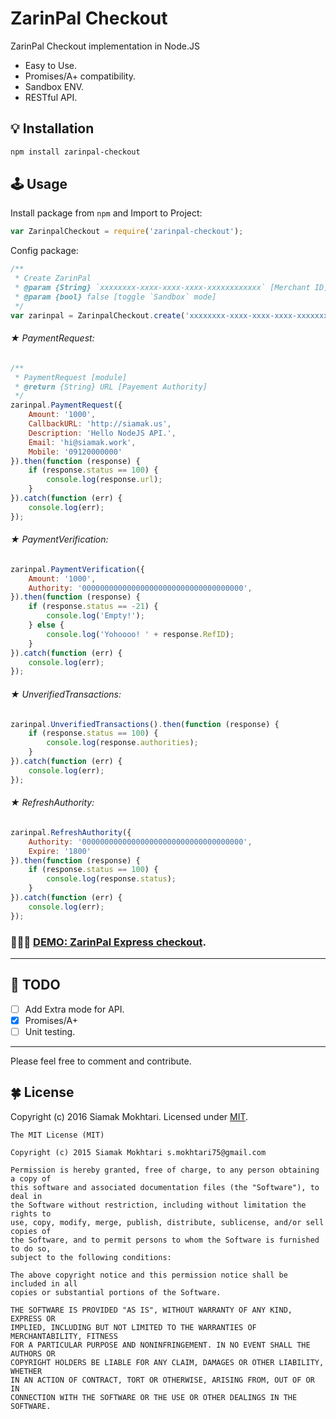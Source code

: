 # ZarinPal Checkout
ZarinPal Checkout implementation in Node.JS
* Easy to Use.
* Promises/A+ compatibility.
* Sandbox ENV.
* RESTful API.

## 💡 Installation

```bash
npm install zarinpal-checkout
```

## 🕹 Usage

Install package from `npm` and Import to Project:
```javascript
var ZarinpalCheckout = require('zarinpal-checkout');
```
Config package:
```javascript
/**
 * Create ZarinPal
 * @param {String} `xxxxxxxx-xxxx-xxxx-xxxx-xxxxxxxxxxxx` [Merchant ID]
 * @param {bool} false [toggle `Sandbox` mode]
 */
var zarinpal = ZarinpalCheckout.create('xxxxxxxx-xxxx-xxxx-xxxx-xxxxxxxxxxxx', false);
```
###### ★ PaymentRequest:
```javascript
/**
 * PaymentRequest [module]
 * @return {String} URL [Payement Authority]
 */
zarinpal.PaymentRequest({
	Amount: '1000',
	CallbackURL: 'http://siamak.us',
	Description: 'Hello NodeJS API.',
	Email: 'hi@siamak.work',
	Mobile: '09120000000'
}).then(function (response) {
	if (response.status == 100) {
		console.log(response.url);
	}
}).catch(function (err) {
	console.log(err);
});
```
###### ★ PaymentVerification:
```javascript
zarinpal.PaymentVerification({
	Amount: '1000',
	Authority: '000000000000000000000000000000000000',
}).then(function (response) {
	if (response.status == -21) {
		console.log('Empty!');
	} else {
		console.log('Yohoooo! ' + response.RefID);
	}
}).catch(function (err) {
	console.log(err);
});
```
###### ★ UnverifiedTransactions:
```javascript
zarinpal.UnverifiedTransactions().then(function (response) {
	if (response.status == 100) {
		console.log(response.authorities);
	}
}).catch(function (err) {
	console.log(err);
});
```
###### ★ RefreshAuthority:
```javascript
zarinpal.RefreshAuthority({
	Authority: '000000000000000000000000000000000000',
	Expire: '1800'
}).then(function (response) {
	if (response.status == 100) {
		console.log(response.status);
	}
}).catch(function (err) {
	console.log(err);
});
```
### 🍦🍦🍦 [DEMO: ZarinPal Express checkout](https://github.com/siamakmokhtari/zarinpal-express-checkout).
---
## 🔆 TODO
- [ ] Add Extra mode for API.
- [x] Promises/A+
- [ ] Unit testing.

---
Please feel free to comment and contribute.

## 🍀 License
Copyright (c) 2016 Siamak Mokhtari. Licensed under [MIT](http://siamak.mit-license.org).

```
The MIT License (MIT)

Copyright (c) 2015 Siamak Mokhtari s.mokhtari75@gmail.com

Permission is hereby granted, free of charge, to any person obtaining a copy of
this software and associated documentation files (the "Software"), to deal in
the Software without restriction, including without limitation the rights to
use, copy, modify, merge, publish, distribute, sublicense, and/or sell copies of
the Software, and to permit persons to whom the Software is furnished to do so,
subject to the following conditions:

The above copyright notice and this permission notice shall be included in all
copies or substantial portions of the Software.

THE SOFTWARE IS PROVIDED "AS IS", WITHOUT WARRANTY OF ANY KIND, EXPRESS OR
IMPLIED, INCLUDING BUT NOT LIMITED TO THE WARRANTIES OF MERCHANTABILITY, FITNESS
FOR A PARTICULAR PURPOSE AND NONINFRINGEMENT. IN NO EVENT SHALL THE AUTHORS OR
COPYRIGHT HOLDERS BE LIABLE FOR ANY CLAIM, DAMAGES OR OTHER LIABILITY, WHETHER
IN AN ACTION OF CONTRACT, TORT OR OTHERWISE, ARISING FROM, OUT OF OR IN
CONNECTION WITH THE SOFTWARE OR THE USE OR OTHER DEALINGS IN THE SOFTWARE.
```
